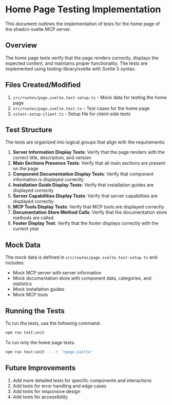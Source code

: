 # Home Page Testing Implementation

This document outlines the implementation of tests for the home page of the shadcn-svelte MCP server.

## Overview

The home page tests verify that the page renders correctly, displays the expected content, and maintains proper functionality. The tests are implemented using testing-library/svelte with Svelte 5 syntax.

## Files Created/Modified

1. `src/routes/page.svelte.test-setup.ts` - Mock data for testing the home page
2. `src/routes/page.svelte.test.ts` - Test cases for the home page
3. `vitest-setup-client.ts` - Setup file for client-side tests

## Test Structure

The tests are organized into logical groups that align with the requirements:

1. **Server Information Display Tests**: Verify that the page renders with the correct title, description, and version
2. **Main Sections Presence Tests**: Verify that all main sections are present on the page
3. **Component Documentation Display Tests**: Verify that component information is displayed correctly
4. **Installation Guide Display Tests**: Verify that installation guides are displayed correctly
5. **Server Capabilities Display Tests**: Verify that server capabilities are displayed correctly
6. **MCP Tools Display Tests**: Verify that MCP tools are displayed correctly
7. **Documentation Store Method Calls**: Verify that the documentation store methods are called
8. **Footer Display Test**: Verify that the footer displays correctly with the current year

## Mock Data

The mock data is defined in `src/routes/page.svelte.test-setup.ts` and includes:

- Mock MCP server with server information
- Mock documentation store with component data, categories, and statistics
- Mock installation guides
- Mock MCP tools

## Running the Tests

To run the tests, use the following command:

```bash
npm run test:unit
```

To run only the home page tests:

```bash
npm run test:unit -- -t '+page.svelte'
```

## Future Improvements

1. Add more detailed tests for specific components and interactions
2. Add tests for error handling and edge cases
3. Add tests for responsive design
4. Add tests for accessibility
